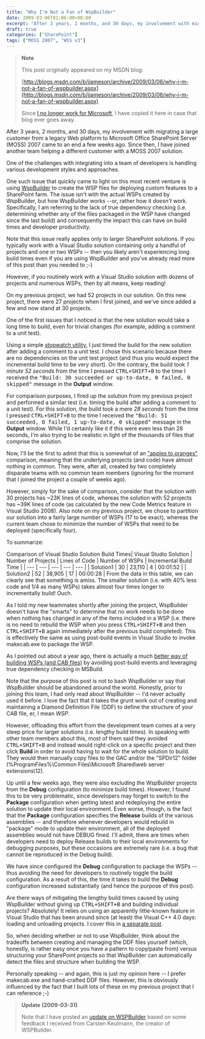 ```yaml
---
title: "Why I'm Not a Fan of WspBuilder"
date: 2009-03-06T01:06:00+08:00
excerpt: "After 3 years, 2 months, and 30 days, my involvement with migrating a large customer from a legacy Web platform to Microsoft Office SharePoint Server (MOSS) 2007 came to an end a few weeks ago. Since then, I have joined another team helping a different..."
draft: true
categories: ["SharePoint"]
tags: ["MOSS 2007", "WSS v3"]
---
```


> **Note**
>
> This post originally appeared on my MSDN blog:
>
> [http://blogs.msdn.com/b/jjameson/archive/2009/03/06/why-i-m-not-a-fan-of-wspbuilder.aspx](http://blogs.msdn.com/b/jjameson/archive/2009/03/06/why-i-m-not-a-fan-of-wspbuilder.aspx)
>
> Since
> [I no longer work for Microsoft](/blog/jjameson/2011/09/02/last-day-with-microsoft), I have copied it here in case that blog
> ever goes away.

After 3 years, 2 months, and 30 days, my involvement with migrating a large customer  from a legacy Web platform to Microsoft Office SharePoint Server (MOSS) 2007 came  to an end a few weeks ago. Since then, I have joined another team helping a different  customer with a MOSS 2007 solution.

One of the challenges with integrating into a team of developers is handling  various development styles and approaches.

One such issue that quickly came to light on this most recent venture is using [WspBuilder](http://www.codeplex.com/wspbuilder) to create the WSP files  for deploying custom features to a SharePoint farm. The issue isn't with the actual  WSPs created by WspBuilder, but how WspBuilder works --or, rather how it *doesn't*  work. Specifically, I am referring to the lack of true dependency checking (i.e.  determining whether any of the files packaged in the WSP have changed since the  last build) and consequently the impact this can have on build times and developer  productivity.

Note that this issue really applies only to larger SharePoint solutions. If you  typically work with a Visual Studio solution containing only a handful of projects  and one or two WSPs -- then you likely aren't experiencing long build times even  if you are using WspBuilder and you've already read more of this post than you needed  to ;-)

However, if you routinely work with a Visual Studio solution with dozens of projects  and numerous WSPs, then by all means, keep reading!

On my previous project, we had 52 projects in our solution. On this new project,  there were 27 projects when I first joined, and we've since added a few and now  stand at 30 projects.

One of the first issues that I noticed is that the new solution would take a  long time to build, even for trivial changes (for example, adding a comment to a  unit test).

Using a simple [stopwatch utility](http://www.online-stopwatch.com),  I just timed the build for the new solution after adding a comment to a unit test.  I chose this scenario because there are no dependencies on the unit test project  (and thus you would expect the incremental build time to be very short). On the  contrary, the build took *1 minute 52 seconds* from the time I pressed <kbd>CTRL+SHIFT+B</kbd> to the time I received the <samp>"Build: 30 succeeded or
up-to-date, 0 failed, 0 skipped"</samp> message in the **Output** window.

For comparison purposes, I fired up the solution from my previous project and  performed a similar test (i.e. timing the build after adding a comment to a unit  test). For this solution, the build took a mere *28 seconds* from the time  I pressed <kbd>CTRL+SHIFT+B</kbd> to the time I received the <samp>"Build: 51 succeeded,
0 failed, 1 up-to-date, 0 skipped"</samp> message in the **Output**  window. While I'd certainly like it if this were even less than 28 seconds, I'm  also trying to be realistic in light of the thousands of files that comprise the  solution.

Now, I'll be the first to admit that this is somewhat of an ["apples to oranges"](http://en.wikipedia.org/wiki/Apples_to_oranges)  comparison, meaning that the underlying projects (and code) have almost nothing  in common. They were, after all, created by two completely disparate teams with  no common team members (ignoring for the moment that I joined the project a couple  of weeks ago).

However, simply for the sake of comparison, consider that the solution with 30  projects has ~23K lines of code, whereas the solution with 52 projects has ~39K  lines of code (as calculated by the new Code Metrics feature in Visual Studio 2008).  Also note on my previous project, we chose to partition our solution into a fairly  large number of WSPs (17 to be exact), whereas the current team chose to minimize  the number of WSPs that need to be deployed (specifically four).

To summarize:

<caption>Comparison of Visual Studio Solution Build Times</caption>| Visual Studio Solution | Number of Projects | Lines of Code | Number of WSPs | Incremental Build Time |
| --- | --- | --- | --- | --- |
| Solution1 | 30 | 23,110 | 4 | 00:01:52 |
| Solution2 | 52 | 38,905 | 17 | 00:00:28 |
From the data in this table, we can clearly see that something is amiss. The  smaller solution (i.e. with 40% less code and 1/4 as many WSPs) takes almost four  times longer to incrementally build! Ouch.

As I told my new teammates shortly after joining the project, WspBuilder doesn't  have the "smarts" to determine that no work needs to be done when nothing has changed  in any of the items included in a WSP (i.e. there is no need to rebuild the WSP  when you press <kbd>CTRL+SHIFT+B</kbd> and then <kbd>CTRL+SHIFT+B</kbd> again immediately  after the previous build completed). This is effectively the same as using post-build  events in Visual Studio to invoke makecab.exe to package the WSP.

As I pointed out about a year ago, there is actually a much [better way of building WSPs (and CAB files)](/blog/jjameson/2008/04/10/a-better-way-to-build-sharepoint-solution-packages-and-cab-files) by avoiding post-build events and  leveraging true dependency checking in MSBuild.

Note that the purpose of this post is not to bash WspBuilder or say that WspBuilder  should be abandoned around the world. Honestly, prior to joining this team, I had  only read about WspBuilder -- I'd never actually used it before. I love the fact  that it takes the grunt work out of creating and maintaining a Diamond Definition  File (DDF) to define the structure of your CAB file, er, I mean *WSP*.

However, offloading this effort from the development team comes at a very steep  price for larger solutions (i.e. lengthy build times). In speaking with other team  members about this, most of them said they avoided <kbd>CTRL+SHIFT+B</kbd> and instead  would right-click on a specific project and then click **Build** in  order to avoid having to wait for the whole solution to build. They would then manually  copy files to the GAC and/or the "SPDir12" folder (%ProgramFiles%\Common Files\Microsoft  Shared\web server extensions\12).

Up until a few weeks ago, they were also excluding the WspBuilder projects from  the **Debug** configuration (to minimize build times). However, I found  this to be very problematic, since developers may forget to switch to the **Package** configuration when getting latest and redeploying the entire  solution to update their local environment. Even worse, though, is the fact that  the **Package** configuration specifies the **Release** builds of the various assemblies -- and therefore whenever developers would  rebuild in "package" mode to update their environment, all of the deployed assemblies  would not have DEBUG fined. I'll admit, there are times when developers need to  deploy Release builds to their local environments for debugging purposes, but these  occasions are extremely rare (i.e. a bug that cannot be reproduced in the Debug  build).

We have since configured the **Debug** configuration to package  the WSPs -- thus avoiding the need for developers to routinely toggle the build  configuration. As a result of this, the time it takes to build the **Debug**  configuration increased substantially (and hence the purpose of this post).

Are there ways of mitigating the lengthy build times caused by using WspBuilder  without giving up <kbd>CTRL+SHIFT+B</kbd> and building individual projects? Absolutely!  It relies on using an apparently little-known feature in Visual Studio that has  been around since (at least) the Visual C++ 4.0 days: loading and unloading projects.  I cover this in [a separate post](/blog/jjameson/2009/03/06/large-visual-studio-solutions-by-loading-unloading-projects).

So, when deciding whether or not to use WspBuilder, think about the tradeoffs  between creating and managing the DDF files yourself (which, honestly, is rather  easy once you have a pattern to copy/paste from) versus structuring your SharePoint  projects so that WspBuilder can automatically detect the files and structure when  building the WSP.

Personally speaking -- and again, this is just my opinion here -- I prefer makecab.exe  and hand-crafted DDF files. However, this is obviously influenced by the fact that  I built lots of these on my previous project that I can reference ;-)

> **Update (2009-03-31)**
>
> Note that I have posted an [update on WSPBuilder](/blog/jjameson/2009/03/31/updated-thoughts-on-wspbuilder) based on some feedback I received from Carsten Keutmann, the creator of WSPBuilder.

